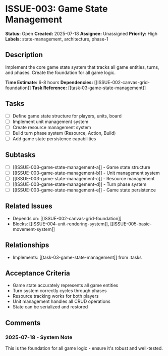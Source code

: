 # ISSUE-003: Game State Management

**Status:** Open
**Created:** 2025-07-18
**Assignee:** Unassigned
**Priority:** High
**Labels:** state-management, architecture, phase-1

## Description
Implement the core game state system that tracks all game entities, turns, and phases. Create the foundation for all game logic.

**Time Estimate:** 6-8 hours
**Dependencies:** [[ISSUE-002-canvas-grid-foundation]]
**Task Reference:** [[task-03-game-state-management]]

## Tasks
- [ ] Define game state structure for players, units, board
- [ ] Implement unit management system
- [ ] Create resource management system
- [ ] Build turn phase system (Resource, Action, Build)
- [ ] Add game state persistence capabilities

## Subtasks
- [ ] [[ISSUE-003-game-state-management-a]] - Game state structure
- [ ] [[ISSUE-003-game-state-management-b]] - Unit management system
- [ ] [[ISSUE-003-game-state-management-c]] - Resource management
- [ ] [[ISSUE-003-game-state-management-d]] - Turn phase system
- [ ] [[ISSUE-003-game-state-management-e]] - Game state persistence

## Related Issues
- Depends on: [[ISSUE-002-canvas-grid-foundation]]
- Blocks: [[ISSUE-004-unit-rendering-system]], [[ISSUE-005-basic-movement-system]]

## Relationships
- Implements: [[task-03-game-state-management]] from .tasks

## Acceptance Criteria
- Game state accurately represents all game entities
- Turn system correctly cycles through phases
- Resource tracking works for both players
- Unit management handles all CRUD operations
- State can be serialized and restored

## Comments
### 2025-07-18 - System Note
This is the foundation for all game logic - ensure it's robust and well-tested.
